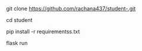 git clone https://github.com/rachana437/student-.git

cd student

pip install -r requirementss.txt

flask run
